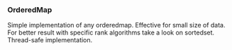 ### OrderedMap

Simple implementation of any orderedmap. Effective for small size of data.
For better result with specific rank algorithms take a look on sortedset.
Thread-safe implementation.